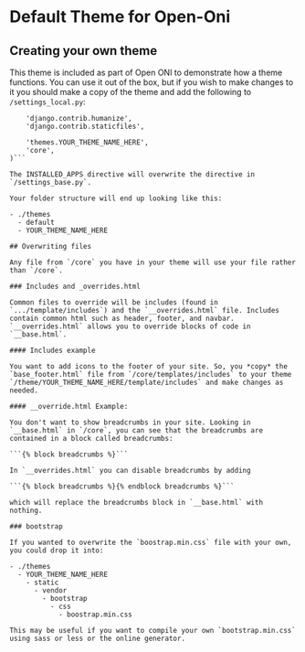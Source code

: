 # Default Theme for Open-Oni

## Creating your own theme

This theme is included as part of Open ONI to demonstrate how a theme functions. You can use it out of the box, but if you wish to make changes to it you should make a copy of the theme and add the following to `/settings_local.py`:

```INSTALLED_APPS = (
    'django.contrib.humanize',
    'django.contrib.staticfiles',

    'themes.YOUR_THEME_NAME_HERE',
    'core',
)```

The INSTALLED_APPS directive will overwrite the directive in `/settings_base.py`.

Your folder structure will end up looking like this:

- ./themes
  - default
  - YOUR_THEME_NAME_HERE

## Overwriting files

Any file from `/core` you have in your theme will use your file rather than `/core`.

### Includes and _overrides.html

Common files to override will be includes (found in `.../template/includes`) and the `__overrides.html` file. Includes contain common html such as header, footer, and navbar. `__overrides.html` allows you to override blocks of code in `__base.html`.

#### Includes example

You want to add icons to the footer of your site. So, you *copy* the `base_footer.html` file from `/core/templates/includes` to your theme `/theme/YOUR_THEME_NAME_HERE/template/includes` and make changes as needed.

#### __override.html Example:

You don't want to show breadcrumbs in your site. Looking in `__base.html` in `/core`, you can see that the breadcrumbs are contained in a block called breadcrumbs:

```{% block breadcrumbs %}```

In `__overrides.html` you can disable breadcrumbs by adding

```{% block breadcrumbs %}{% endblock breadcrumbs %}```

which will replace the breadcrumbs block in `__base.html` with nothing.

### bootstrap

If you wanted to overwrite the `boostrap.min.css` file with your own, you could drop it into:

- ./themes
  - YOUR_THEME_NAME_HERE
    - static
      - vendor
        - bootstrap
          - css
            - boostrap.min.css

This may be useful if you want to compile your own `bootstrap.min.css` using sass or less or the online generator.

